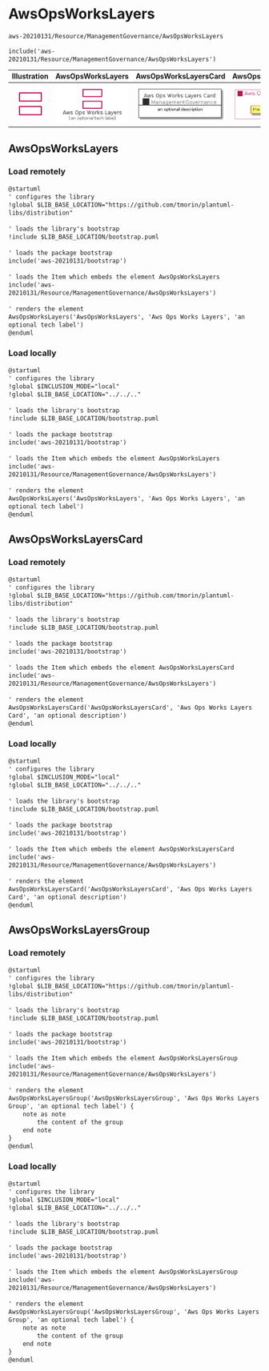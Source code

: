 # AwsOpsWorksLayers


```text
aws-20210131/Resource/ManagementGovernance/AwsOpsWorksLayers
```

```text
include('aws-20210131/Resource/ManagementGovernance/AwsOpsWorksLayers')
```



| Illustration | AwsOpsWorksLayers | AwsOpsWorksLayersCard | AwsOpsWorksLayersGroup |
| :---: | :---: | :---: | :---: |
| ![illustration for Illustration](../../../aws-20210131/Resource/ManagementGovernance/AwsOpsWorksLayers.png) | ![illustration for AwsOpsWorksLayers](../../../aws-20210131/Resource/ManagementGovernance/AwsOpsWorksLayers.Local.png) | ![illustration for AwsOpsWorksLayersCard](../../../aws-20210131/Resource/ManagementGovernance/AwsOpsWorksLayersCard.Local.png) | ![illustration for AwsOpsWorksLayersGroup](../../../aws-20210131/Resource/ManagementGovernance/AwsOpsWorksLayersGroup.Local.png) |




## AwsOpsWorksLayers

### Load remotely
```plantuml
@startuml
' configures the library
!global $LIB_BASE_LOCATION="https://github.com/tmorin/plantuml-libs/distribution"

' loads the library's bootstrap
!include $LIB_BASE_LOCATION/bootstrap.puml

' loads the package bootstrap
include('aws-20210131/bootstrap')

' loads the Item which embeds the element AwsOpsWorksLayers
include('aws-20210131/Resource/ManagementGovernance/AwsOpsWorksLayers')

' renders the element
AwsOpsWorksLayers('AwsOpsWorksLayers', 'Aws Ops Works Layers', 'an optional tech label')
@enduml
```

### Load locally
```plantuml
@startuml
' configures the library
!global $INCLUSION_MODE="local"
!global $LIB_BASE_LOCATION="../../.."

' loads the library's bootstrap
!include $LIB_BASE_LOCATION/bootstrap.puml

' loads the package bootstrap
include('aws-20210131/bootstrap')

' loads the Item which embeds the element AwsOpsWorksLayers
include('aws-20210131/Resource/ManagementGovernance/AwsOpsWorksLayers')

' renders the element
AwsOpsWorksLayers('AwsOpsWorksLayers', 'Aws Ops Works Layers', 'an optional tech label')
@enduml
```

## AwsOpsWorksLayersCard

### Load remotely
```plantuml
@startuml
' configures the library
!global $LIB_BASE_LOCATION="https://github.com/tmorin/plantuml-libs/distribution"

' loads the library's bootstrap
!include $LIB_BASE_LOCATION/bootstrap.puml

' loads the package bootstrap
include('aws-20210131/bootstrap')

' loads the Item which embeds the element AwsOpsWorksLayersCard
include('aws-20210131/Resource/ManagementGovernance/AwsOpsWorksLayers')

' renders the element
AwsOpsWorksLayersCard('AwsOpsWorksLayersCard', 'Aws Ops Works Layers Card', 'an optional description')
@enduml
```

### Load locally
```plantuml
@startuml
' configures the library
!global $INCLUSION_MODE="local"
!global $LIB_BASE_LOCATION="../../.."

' loads the library's bootstrap
!include $LIB_BASE_LOCATION/bootstrap.puml

' loads the package bootstrap
include('aws-20210131/bootstrap')

' loads the Item which embeds the element AwsOpsWorksLayersCard
include('aws-20210131/Resource/ManagementGovernance/AwsOpsWorksLayers')

' renders the element
AwsOpsWorksLayersCard('AwsOpsWorksLayersCard', 'Aws Ops Works Layers Card', 'an optional description')
@enduml
```

## AwsOpsWorksLayersGroup

### Load remotely
```plantuml
@startuml
' configures the library
!global $LIB_BASE_LOCATION="https://github.com/tmorin/plantuml-libs/distribution"

' loads the library's bootstrap
!include $LIB_BASE_LOCATION/bootstrap.puml

' loads the package bootstrap
include('aws-20210131/bootstrap')

' loads the Item which embeds the element AwsOpsWorksLayersGroup
include('aws-20210131/Resource/ManagementGovernance/AwsOpsWorksLayers')

' renders the element
AwsOpsWorksLayersGroup('AwsOpsWorksLayersGroup', 'Aws Ops Works Layers Group', 'an optional tech label') {
    note as note
        the content of the group
    end note
}
@enduml
```

### Load locally
```plantuml
@startuml
' configures the library
!global $INCLUSION_MODE="local"
!global $LIB_BASE_LOCATION="../../.."

' loads the library's bootstrap
!include $LIB_BASE_LOCATION/bootstrap.puml

' loads the package bootstrap
include('aws-20210131/bootstrap')

' loads the Item which embeds the element AwsOpsWorksLayersGroup
include('aws-20210131/Resource/ManagementGovernance/AwsOpsWorksLayers')

' renders the element
AwsOpsWorksLayersGroup('AwsOpsWorksLayersGroup', 'Aws Ops Works Layers Group', 'an optional tech label') {
    note as note
        the content of the group
    end note
}
@enduml
```

